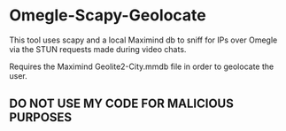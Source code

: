 # Omegle-Scapy-Geolocate

This tool uses scapy and a local Maximind db to sniff for IPs over Omegle via the STUN requests made during video chats.

Requires the Maximind Geolite2-City.mmdb file in order to geolocate the user.

## DO NOT USE MY CODE FOR MALICIOUS PURPOSES
